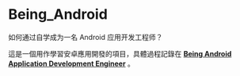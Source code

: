 # Being_Android
如何通过自学成为一名 Android 应用开发工程师？

這是一個用作學習安卓應用開發的項目，具體過程記錄在 [**Being Android Application Development Engineer**](https://sokaorochi.github.io/project/2020/07/24/Andorid.html) 。